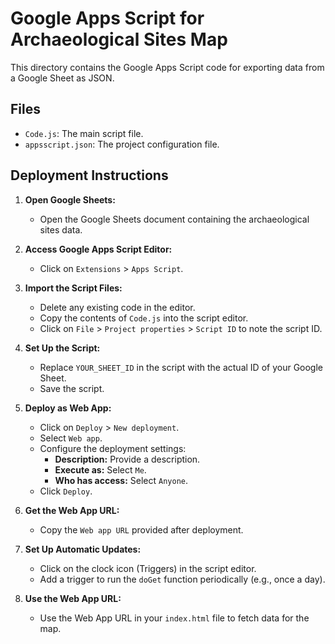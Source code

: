 # Google Apps Script for Archaeological Sites Map

This directory contains the Google Apps Script code for exporting data from a Google Sheet as JSON.

## Files

- `Code.js`: The main script file.
- `appsscript.json`: The project configuration file.

## Deployment Instructions

1. **Open Google Sheets:**
   - Open the Google Sheets document containing the archaeological sites data.

2. **Access Google Apps Script Editor:**
   - Click on `Extensions` > `Apps Script`.

3. **Import the Script Files:**
   - Delete any existing code in the editor.
   - Copy the contents of `Code.js` into the script editor.
   - Click on `File` > `Project properties` > `Script ID` to note the script ID.

4. **Set Up the Script:**
   - Replace `YOUR_SHEET_ID` in the script with the actual ID of your Google Sheet.
   - Save the script.

5. **Deploy as Web App:**
   - Click on `Deploy` > `New deployment`.
   - Select `Web app`.
   - Configure the deployment settings:
     - **Description:** Provide a description.
     - **Execute as:** Select `Me`.
     - **Who has access:** Select `Anyone`.
   - Click `Deploy`.

6. **Get the Web App URL:**
   - Copy the `Web app URL` provided after deployment.

7. **Set Up Automatic Updates:**
   - Click on the clock icon (Triggers) in the script editor.
   - Add a trigger to run the `doGet` function periodically (e.g., once a day).

8. **Use the Web App URL:**
   - Use the Web App URL in your `index.html` file to fetch data for the map.

